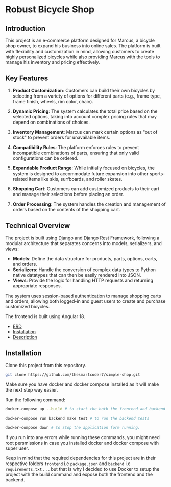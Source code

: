 # Robust Bicycle Shop

## Introduction

This project is an e-commerce platform designed for Marcus, a bicycle shop owner, to expand his business into online sales. The platform is built with flexibility and customization in mind, allowing customers to create highly personalized bicycles while also providing Marcus with the tools to manage his inventory and pricing effectively.

## Key Features

1. **Product Customization**: Customers can build their own bicycles by selecting from a variety of options for different parts (e.g., frame type, frame finish, wheels, rim color, chain).

2. **Dynamic Pricing**: The system calculates the total price based on the selected options, taking into account complex pricing rules that may depend on combinations of choices.

3. **Inventory Management**: Marcus can mark certain options as "out of stock" to prevent orders for unavailable items.

4. **Compatibility Rules**: The platform enforces rules to prevent incompatible combinations of parts, ensuring that only valid configurations can be ordered.

5. **Expandable Product Range**: While initially focused on bicycles, the system is designed to accommodate future expansion into other sports-related items like skis, surfboards, and roller skates.

6. **Shopping Cart**: Customers can add customized products to their cart and manage their selections before placing an order.

7. **Order Processing**: The system handles the creation and management of orders based on the contents of the shopping cart.

## Technical Overview

The project is built using Django and Django Rest Framework, following a modular architecture that separates concerns into models, serializers, and views:

- **Models**: Define the data structure for products, parts, options, carts, and orders.
- **Serializers**: Handle the conversion of complex data types to Python native datatypes that can then be easily rendered into JSON.
- **Views**: Provide the logic for handling HTTP requests and returning appropriate responses.

The system uses session-based authentication to manage shopping carts and orders, allowing both logged-in and guest users to create and purchase customized bicycles.

The frontend is built using Angular 18.

- [ERD](documentation/ERD.md)
- [Installation](#Installation)
- [Description](documentation/description.md)

## Installation

Clone this project from this repository.

```bash
git clone https://github.com/thesmartcoder7/simple-shop.git
```

Make sure you have docker and docker compose installed as it will make the next step way easier.

Run the following command:

```bash
docker-compose up --build # to start the both the frontend and backend services

docker-compose run backend make test # to run the backend tests

docker-compose down # to stop the application form running.
```

If you run into any errors while running these commands, you might need root persmissions in case you installed docker and docker compose with super user.

Keep in mind that the required dependencies for this project are in their respective folders `frontend` i.e `package.json` and `backend` i.e `requirements.txt` . . . but that is why I decided to use Docker to setup the project with the build command and expose both the frontend and the backend.

